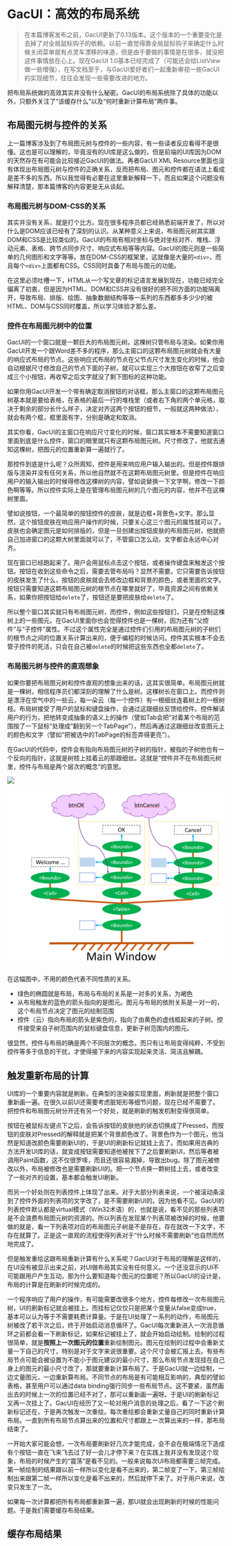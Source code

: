 # GacUI：高效的布局系统

> 在本篇博客发布之前，GacUI更新了0.13版本。这个版本的一个重要变化是去掉了对全局鼠标钩子的依赖。以前一直觉得靠全局鼠标钩子来确定什么时候关闭菜单就有点灵车漂移的味道，但是由于要做的事情是在很多，就没把这件事情放在心上。现在GacUI 1.0基本已经完成了（可能还会给ListView做一些增强），在写文档至于，与GacUI爱好者们一起重新审视一些GacUI的实现细节，往往会发现一些需要改进的地方。

把布局系统做的高效其实并没有什么秘密。GacUI的布局系统除了具体的功能以外，只额外关注了“该缓存什么”以及“何时重新计算布局”两件事。

## 布局图元树与控件的关系

上一篇博客涉及到了布局图元树与控件的一些内容，有一些读者反应看得不是很懂。这也是可以理解的，毕竟没有的UI库是这么做的，但是前端的UI库因为DOM的天然存在有可能会比较接近GacUI的做法。再者GacUI XML Resource里面也没有体现出布局图元树与控件的正确关系，反而把布局、图元和控件都在语法上看成是差不多的东西。所以我觉得有必要在这里重新解释一下，而且如果这个问题没有解释清楚，那本篇博客的内容更是无从谈起。

### 布局图元树与DOM-CSS的关系

其实并没有关系，就是打个比方。现在很多程序员都已经熟悉前端开发了，所以对什么是DOM应该已经有了深刻的认识。从某种意义上来说，布局图元树其实跟DOM和CSS是比较类似的。GacUI的布局有相对坐标与绝对坐标对齐、堆栈、浮动元素、表格、跨节点同步尺寸、响应式布局等等内容。GacUI的图元则是一些简单的几何图形和文字等等。放在DOM-CSS的框架里，这就像是大量的`<div>`，而且每个`<div>`上面都有CSS。CSS同时具备了布局与图元的功能。

在这里必须吐槽一下，HTML从一个写文章的标记语言发展到现在，功能已经完全偏离了初衷，但是因为HTML、DOM和CSS并没有很好的把不同方面的功能隔离开，导致布局、排版、绘图、抽象数据结构等等一系列的东西都多多少少的被HTML、DOM与CSS同时覆盖，所以学习体验才那么差。

### 控件在布局图元树中的位置

GacUI的一个窗口就是一颗巨大的布局图元树。这棵树只管布局与渲染。如果你用GacUI开发一个跟Word差不多的程序，那么主窗口的这颗布局图元树就会有大量的响应式布局的节点。这些响应式布局的节点在父节点尺寸发生变化的时候，他会自动根据尺寸修改自己的节点下面的子树，就可以实现三个大按钮在收窄了之后变成三个小按钮，再收窄之后文字就没了剩下图标的这种功能。

如果你用GacUI开发一个带有确定取消按钮的对话框，那么主窗口的这颗布局图元树基本就是要给表格，在表格的最后一行的堆栈里（或者右下角的两个单元格，取决于剩余的部分长什么样子，决定对齐这两个按钮的细节，一般就这两种做法），就会有两个框，框里面有字，分别是确定和取消。

其实你看，GacUI的主窗口在响应尺寸变化的时候，窗口其实根本不需要知道窗口里面到底是什么控件，窗口的眼里就只有这颗布局图元树。尺寸修改了，他就去通知这棵树，把图元的位置重新算一遍就行了。

那控件到底是什么呢？众所周知，控件是用来响应用户输入输出的。但是控件跟排版与渲染并没有任何关系，所以他自然就不在这颗布局图元树里。但是控件在响应用户的输入输出的时候得修改这棵树的内容，譬如说替换一下文字啊，修改一下颜色啊等等。所以控件实际上是在管理布局图元树的几个图元的内容，他并不在这棵树里面。

譬如说按钮，一个最简单的按钮控件的皮肤，就是边框+背景色+文字。那么显然，这个按钮皮肤在响应用户操作的时候，只要关心这三个图元的属性就可以了。皮肤也会确定图元是如何排版的，但是一旦创建出按钮皮肤的布局图元树，他就把自己加进窗口的这颗大树里面就可以了，不管窗口怎么动，文字都会永远中心对齐。

现在窗口已经跑起来了。用户会用鼠标点击这个按钮，或者操作键盘来触发这个按钮。按钮在收到这些命令之后，需要去管布局吗？显然不需要。它只需要告诉按钮的皮肤发生了什么，按钮的皮肤就会去修改边框和背景的颜色，或者里面的文字。按钮只需要知道这颗布局图元树的根节点在哪里就好了，毕竟资源之间有依赖关系，如果你把按钮给`delete`了，按钮还是要把皮肤给`delete`了。

所以整个窗口其实就只有布局图元树，而控件，例如这些按钮们，只是在控制这棵树上的一些图元。在GacUI里面你也会觉得控件也是一棵树，因为还有“父控件”与“子控件”属性。不过这个属性完全是通过控件们引用的布局图元树的子树们的根节点之间的位置关系计算出来的，便于编程的时候访问。控件其实根本不会去管子控件的死活，只会在自己被`delete`的时候把这些东西也全都`delete`了。

### 布局图元树与控件的直观想象

如果你要把布局图元树和控件直观的想象出来的话，这其实很简单。布局图元树就是一棵树，相信程序员们都深刻的理解了什么是树。这棵树长在窗口上。而控件则是漂浮在空气中的一些云，每一朵云（每一个控件）有一根细丝连着树上的一根树枝。布局树接受了用户的鼠标和键盘操作，会通过这跟细丝反馈给控件。控件解读用户的行为，把他转变成抽象的语义上的操作（譬如Tab会把“对着某个布局的范围按了一下鼠标“处理成”翻到另一个TabPage”），然后再通过这跟细丝改变图元上的颜色和文字（譬如“把被选中的TabPage的标签弄得更亮”）。

在GacUI的代码中，控件会有指向布局图元树的子树的指针，被指的子树他也有一个反向的指针，这就是树枝上挂着云的那跟细丝。这就是“控件并不在布局图元树里，控件与布局是两个层次的概念”的意思。

![](Images/02-05-GacUI-2.png)

![](Images/03-01-LayoutAndControl.png)

在这幅图中，不用的颜色代表不同性质的关系。

- 绿色的椭圆就是布局，布局与布局的关系是一对多的关系，为褐色
- 从布局触发的蓝色的箭头指向的是图元。图元与布局的依附关系是一对一的，这个布局节点决定了图元的绘制范围
- 控件（云）指向布局的箭头是紫色的，指向了由黄色的虚线框起来的子树。控件接受来自子树范围内的鼠标键盘信息，更新子树范围内的图元。

很显然，控件与布局的确是两个不同层次的概念。而只有让布局变得纯粹，不受到控件等多于信息的干扰，才使得接下来的内容实现起来灵活、简洁且解耦。

## 触发重新布局的计算

UI库的一个重要内容就是刷新。在典型的渲染器实现里面，刷新就是把整个窗口重新画一遍。在很久以前UI还需要考虑脏矩形等细节问题，现在已经不需要了。把控件和布局图元树分开还有另一个好处，就是刷新的触发机制变得很简单。

按钮在被鼠标左键点下之后，会告诉按钮的皮肤他的状态切换成了Pressed，而按钮的皮肤对Pressed的解释就是把某个背景颜色改了。背景色作为一个图元，他当然是知道改颜色需要刷新UI的，于是UI的刷新标记就挂上去了。而如果用古典的方法开发UI库的话，就变成按钮需要知道他被按下了之后要刷新UI，然后等者被调用Paint函数，这不仅很罗嗦，而且还很容易漏掉，导致出bug。除了图元被修改以外，布局被修改也是需要刷新UI的。把一个节点换一颗树挂上去，或者改变了一些对齐的设置，基本都会触发UI刷新。

而另一个好处则在列表控件上体现了出来。对于大部分列表来说，一个被滚动条滚到了控件外面的列表项的文字改了，是不需要刷新UI的。因为他看不见。GacUI的列表控件默认都是virtual模式（Win32术语）的，也就是说，看不见的那些列表项是不会浪费布局图元树的资源的。所以列表在发现某个列表项被改掉的时候，他要做的就是，看一下列表项对应的布局图元子树是不是存在，存在就改一下文字，不存在就算了。正是这一直观的流程使得列表对于“什么时候不需要刷新”也自然而然地完成了。

但是触发重绘这跟布局重新计算有什么关系呢？GacUI对于布局的理解是这样的，在UI没有被显示出来之前，对UI做布局其实没有任何意义。一个还没显示的UI不可能跟用户产生互动，那为什么要知道每个图元的位置呢？所以GacUI的设计是，布局的计算是在刷新的时候完成的。

一个程序响应了用户的操作，有可能需要改很多个地方，控件每修改一次布局图元树，UI的刷新标记就会被挂上。而挂标记仅仅只是把某个变量从false变成true，基本可以认为等于不需要耗费计算量。于是在UI处理了一系列的动作，布局图元树被改了若干次之后，终于开始启动消息循环了。GacUI每次重新进入一次消息循环之前都会看一下刷新标记，如果标记被挂上了，就会开始启动绘制。绘制的过程很简单，就是**按照上一次图元的位置**重新绘制图元。图元在绘制的过程中会重新丈量一下自己的尺寸，特别是对于文字来说很重要。这个尺寸会被汇报上去。有些布局节点可能会被设置为不能小于图元建议的最小尺寸，那么布局节点发现挂在自己身上的图元的最小尺寸改了，那就要重新计算布局了。于是GacUI就一边绘制，一边丈量图元，一边重新算布局。不同节点的布局是有可能相互影响的，典型的譬如表格，甚至用户可以通过data binding强行同步一些布局节点。这不要紧，虽然画出去的时候上一次的位置已经不对了，那可以重新画一遍呀。于是UI的刷新标记又再一次挂上了。GacUI在经历了又一轮对用户消息的处理之后，看了一下这个刷新标记还在，于是再次触发一次重绘。每次重绘都会重新丈量自己的同时重新计算布局。一直到所有布局节点算出来的位置和尺寸都跟上一次算出来的一样，那布局结束了。

一开始大家可能会想，一次布局要刷新好几次才能完成，会不会在极端情况下造成有个按钮一直在飞来飞去过了好一会儿才停下来？在实践上我并没有发现这个现象，布局的时候产生的“震荡”是看不见的。一般来说每次UI布局都需要三帧完成。第一帧绘制的结果跟以前一样所以变化是看不出来的，第二帧变了一下，第三帧绘制出来跟第二帧一样所以变化是看不出来的，然后就停下来了。对于用户来说，改变只发生了一次。

如果每一次计算都把所有布局都重新算一遍，那UI就会出现刷新的时候的性能问题。于是我们需要缓存布局结果。

## 缓存布局结果
